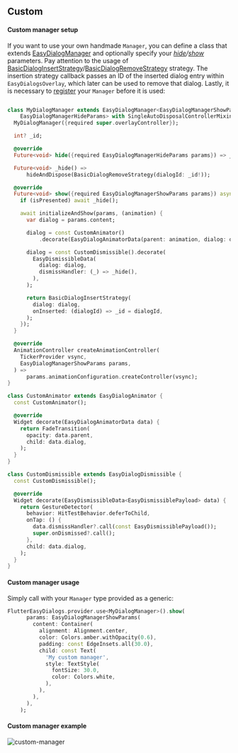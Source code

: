 ## Custom
#### Custom manager setup
If you want to use your own handmade `Manager`, you can define a class that extends [EasyDialogManager](https://pub.dev/documentation/flutter_easy_dialogs/latest/flutter_easy_dialogs/EasyDialogManager-class.html) and optionally specify your *[hide](https://pub.dev/documentation/flutter_easy_dialogs/latest/flutter_easy_dialogs/EasyDialogManagerHideParams-class.html)/[show](https://pub.dev/documentation/flutter_easy_dialogs/latest/flutter_easy_dialogs/EasyDialogManagerShowParams-class.html)* parameters. Pay attention to the usage of [BasicDialogInsertStrategy](https://pub.dev/documentation/flutter_easy_dialogs/latest/flutter_easy_dialogs/BasicDialogInsertStrategy-class.html)/[BasicDialogRemoveStrategy](https://pub.dev/documentation/flutter_easy_dialogs/latest/flutter_easy_dialogs/BasicDialogRemoveStrategy-class.html) strategy. The insertion strategy callback passes an ID of the inserted dialog entry within `EasyDialogsOverlay`, which later can be used to remove that dialog.
Lastly, it is necessary to [register](https://pub.dev/documentation/flutter_easy_dialogs/latest/topics/Registering%20and%20using-topic.html) your `Manager` before it is used:

```dart

class MyDialogManager extends EasyDialogManager<EasyDialogManagerShowParams,
    EasyDialogManagerHideParams> with SingleAutoDisposalControllerMixin {
  MyDialogManager({required super.overlayController});

  int? _id;

  @override
  Future<void> hide({required EasyDialogManagerHideParams params}) => _hide();

  Future<void> _hide() =>
      hideAndDispose(BasicDialogRemoveStrategy(dialogId: _id!));

  @override
  Future<void> show({required EasyDialogManagerShowParams params}) async {
    if (isPresented) await _hide();

    await initializeAndShow(params, (animation) {
      var dialog = params.content;

      dialog = const CustomAnimator()
          .decorate(EasyDialogAnimatorData(parent: animation, dialog: dialog));

      dialog = const CustomDismissible().decorate(
        EasyDismissibleData(
          dialog: dialog,
          dismissHandler: (_) => _hide(),
        ),
      );

      return BasicDialogInsertStrategy(
        dialog: dialog,
        onInserted: (dialogId) => _id = dialogId,
      );
    });
  }

  @override
  AnimationController createAnimationController(
    TickerProvider vsync,
    EasyDialogManagerShowParams params,
  ) =>
      params.animationConfiguration.createController(vsync);
}

class CustomAnimator extends EasyDialogAnimator {
  const CustomAnimator();

  @override
  Widget decorate(EasyDialogAnimatorData data) {
    return FadeTransition(
      opacity: data.parent,
      child: data.dialog,
    );
  }
}

class CustomDismissible extends EasyDialogDismissible {
  const CustomDismissible();

  @override
  Widget decorate(EasyDismissibleData<EasyDismissiblePayload> data) {
    return GestureDetector(
      behavior: HitTestBehavior.deferToChild,
      onTap: () {
        data.dismissHandler?.call(const EasyDismissiblePayload());
        super.onDismissed?.call();
      },
      child: data.dialog,
    );
  }
}


```

#### Custom manager usage
Simply call with your `Manager` type provided as a generic:

```dart
FlutterEasyDialogs.provider.use<MyDialogManager>().show(
      params: EasyDialogManagerShowParams(
        content: Container(
          alignment: Alignment.center,
          color: Colors.amber.withOpacity(0.6),
          padding: const EdgeInsets.all(30.0),
          child: const Text(
            'My custom manager',
            style: TextStyle(
              fontSize: 30.0,
              color: Colors.white,
            ),
          ),
        ),
      ),
    );
```
#### Custom manager example

![custom-manager](https://user-images.githubusercontent.com/72284940/227771010-cf28c0e1-804e-43bd-ab68-3ade29e6528c.gif)